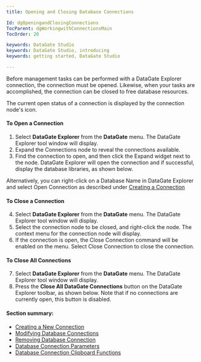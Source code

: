 ```yaml
---
title: Opening and Closing Database Connections

Id: dgOpeningandClosingConnections
TocParent: dgWorkingwithConnectionsMain
TocOrder: 20

keywords: DataGate Studio
keywords: DataGate Studio, introducing
keywords: getting started, DataGate Studio

---
```


Before management tasks can be performed with a DataGate Explorer connection, the connection must be opened. Likewise, when your tasks are accomplished, the connection can be closed to free database resources.

The current open status of a connection is displayed by the connection node's icon.

#### To Open a Connection

1. Select **DataGate Explorer**  from the **DataGate**  menu. The DataGate Explorer tool
				window will display.
2. Expand the Connections node to reveal the connections available.
3. Find the connection to open, and then click the Expand widget next to the node.
				DataGate Explorer will open the connection and if successful, display the database
				libraries, as shown below.

Alternatively, you can right-click on a Database Name in DataGate Explorer and select Open Connection as described under [Creating a Connection](dgCreatingNewConnection.html) 
<!--Open Connection Screenshot Missing-->

#### To Close a Connection
4. Select **DataGate Explorer**  from the **DataGate**  menu. The DataGate Explorer tool
				window will display.
5. Select the connection node to be closed, and right-click the node. The context menu
				for the connection node will display.
6. If the connection is open, the Close Connection command will be enabled on the
				menu. Select Close Connection to close the connection.

#### To Close All Connections
7. Select **DataGate Explorer**  from the **DataGate**  menu. The DataGate Explorer tool
				window will display.
8. Press the **Close All DataGate Connections**  button on the DataGate Explorer toolbar,
				as shown below. Note that if no connections are currently open, this button is
				disabled.

<!--Close All Connectons Screenshot Missing-->

#### Section summary:

- [Creating a New Connection](dgCreatingNewConnection.html)
- [Modifying Database Connections](dgModifyingaConnection.html)
- [Removing Database Connection](dgRemovingaConnection.html)
- [Database Connection Parameters](dgDatabaseConnectionParameters.html)
- [Database Connection Clipboard Functions](dgConnectionClipboard.html)

